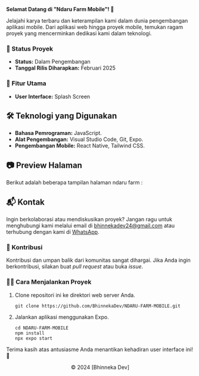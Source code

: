 **Selamat Datang di "Ndaru Farm Mobile"! 🌱**

Jelajahi karya terbaru dan keterampilan kami dalam dunia pengembangan aplikasi mobile. Dari aplikasi web hingga proyek mobile, temukan ragam proyek yang mencerminkan dedikasi kami dalam teknologi.

### 🚧 Status Proyek

- **Status:** Dalam Pengembangan
- **Tanggal Rilis Diharapkan:** Februari 2025

### 🚀 Fitur Utama

- **User Interface:** Splash Screen

## 🛠️ Teknologi yang Digunakan

- **Bahasa Pemrograman:** JavaScript.
- **Alat Pengembangan:** Visual Studio Code, Git, Expo.
- **Pengembangan Mobile:** React Native, Tailwind CSS.

## 📷 Preview Halaman

Berikut adalah beberapa tampilan halaman ndaru farm :

## 📬 Kontak

Ingin berkolaborasi atau mendiskusikan proyek? Jangan ragu untuk menghubungi kami melalui email di [bhinnekadev24@gmail.com](mailto:bhinnekadev24@gmail.com) atau terhubung dengan kami di [WhatsApp](https://wa.me/+6282318334287).

### 🙏 Kontribusi

Kontribusi dan umpan balik dari komunitas sangat dihargai. Jika Anda ingin berkontribusi, silakan buat _pull request_ atau buka _issue_.

### 👨‍💻 Cara Menjalankan Proyek

1. Clone repositori ini ke direktori web server Anda.

   ```
   git clone https://github.com/BhinnekaDev/NDARU-FARM-MOBILE.git

   ```

2. Jalankan aplikasi menggunakan Expo.

   ```
   cd NDARU-FARM-MOBILE
   npm install
   npx expo start
   ```

Terima kasih atas antusiasme Anda menantikan kehadiran user interface ini! 🙌

<div align="center">
  &copy; 2024 [Bhinneka Dev]
</div>
